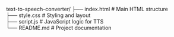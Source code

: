 text-to-speech-converter/
├── index.html        # Main HTML structure  
├── style.css         # Styling and layout  
├── script.js         # JavaScript logic for TTS  
└── README.md         # Project documentation  
